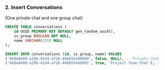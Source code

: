 ### **2. Insert Conversations**
(One private chat and one group chat)

```sql
CREATE TABLE conversations (
    id UUID PRIMARY KEY DEFAULT gen_random_uuid(),
    is_group BOOLEAN NOT NULL,
    name VARCHAR(255) NULL
);
```

```sql
INSERT INTO conversations (id, is_group, name) VALUES
('660e8400-e29b-41d4-a716-446655440000', false, NULL), -- Private Chat
('660e8400-e29b-41d4-a716-446655440001', true, 'Project Team Chat'); -- Group Chat
```
